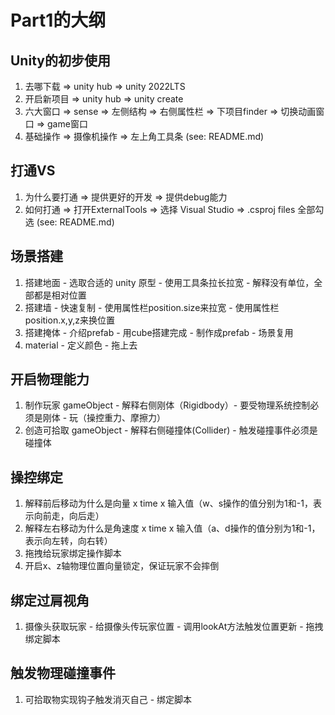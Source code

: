 # Part1的大纲

## Unity的初步使用

  1. 去哪下载 => unity hub => unity 2022LTS
  2. 开启新项目 => unity hub => unity create
  3. 六大窗口 => sense => 左侧结构 => 右侧属性栏 => 下项目finder => 切换动画窗口 => game窗口
  4. 基础操作 => 摄像机操作 => 左上角工具条 (see: README.md)

## 打通VS

  1. 为什么要打通 => 提供更好的开发 => 提供debug能力
  2. 如何打通 => 打开ExternalTools => 选择 Visual Studio => .csproj files 全部勾选 (see: README.md)

## 场景搭建

  1. 搭建地面 - 选取合适的 unity 原型 - 使用工具条拉长拉宽 - 解释没有单位，全部都是相对位置
  2. 搭建墙 - 快速复制 - 使用属性栏position.size来拉宽 - 使用属性栏position.x,y,z来换位置
  3. 搭建掩体 - 介绍prefab - 用cube搭建完成 - 制作成prefab - 场景复用
  4. material - 定义颜色 - 拖上去

## 开启物理能力

  1. 制作玩家 gameObject - 解释右侧刚体（Rigidbody）- 要受物理系统控制必须是刚体 - 玩（操控重力、摩擦力）
  2. 创造可拾取 gameObject - 解释右侧碰撞体(Collider) - 触发碰撞事件必须是碰撞体

## 操控绑定
  
  1. 解释前后移动为什么是向量 x time x 输入值（w、s操作的值分别为1和-1，表示向前走，向后走）
  2. 解释左右移动为什么是角速度 x time x 输入值（a、d操作的值分别为1和-1，表示向左转，向右转）
  3. 拖拽给玩家绑定操作脚本
  4. 开启x、z轴物理位置向量锁定，保证玩家不会摔倒

## 绑定过肩视角

  1. 摄像头获取玩家 - 给摄像头传玩家位置 - 调用lookAt方法触发位置更新 - 拖拽绑定脚本

## 触发物理碰撞事件

  1. 可拾取物实现钩子触发消灭自己 - 绑定脚本
